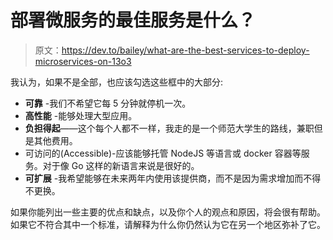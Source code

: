 # 部署微服务的最佳服务是什么？

> 原文：<https://dev.to/bailey/what-are-the-best-services-to-deploy-microservices-on-13o3>

我认为，如果不是全部，也应该勾选这些框中的大部分:

*   **可靠** -我们不希望它每 5 分钟就停机一次。
*   **高性能** -能够处理大型应用。
*   **负担得起**——这个每个人都不一样，我走的是一个师范大学生的路线，兼职但是其他费用。
*   可访问的(Accessible)-应该能够托管 NodeJS 等语言或 docker 容器等服务。对于像 Go 这样的新语言来说是很好的。
*   **可扩展** -我希望能够在未来两年内使用该提供商，而不是因为需求增加而不得不更换。

如果你能列出一些主要的优点和缺点，以及你个人的观点和原因，将会很有帮助。如果它不符合其中一个标准，请解释为什么你仍然认为它在另一个地区弥补了它。